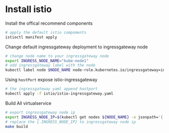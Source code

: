 # Install istio

Install the offical recommend components

```bash
# apply the default istio compoments
istioctl manifest apply
```

Change default ingressgateway deployment to ingressgateway node

```bash
# change node name to your ingressgateway node
export INGRESS_NODE_NAME="kube-node1"
# add ingressgateway label with the node
kubectl label node $NODE_NAME node-role.kubernetes.io/ingressgateway=ingressgateway
```

Using `hostPort` expose istio-ingressgateway

```bash
# the ingressgateway yaml append hostport
kubectl apply -f istio/istio-ingressgateway.yaml
```

Build All virtualservice

```bash
# export ingressgateway node ip
export INGRESS_NODE_IP=$(kubectl get nodes ${NODE_NAME} -o jsonpath='{ .status.addresses[?(@.type=="InternalIP")].address }')
# replace the {.INGRESS_NODE_IP} to ingressgateway node ip
make build
```
